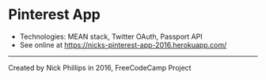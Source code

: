 # Pinterest App
  * Technologies: MEAN stack, Twitter OAuth, Passport API
  * See online at https://nicks-pinterest-app-2016.herokuapp.com/
  ----
Created by Nick Phillips in 2016, FreeCodeCamp Project
